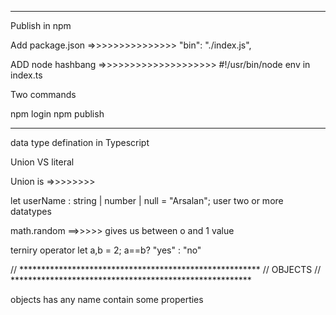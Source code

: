 *************************************************************
Publish in npm

Add package.json  =>>>>>>>>>>>>>>> "bin": "./index.js",

ADD node hashbang =>>>>>>>>>>>>>>>>>>>> #!/usr/bin/node env 
in index.ts


Two commands

npm login 
npm publish
*************************************************************



data type defination in Typescript

Union VS literal


Union is =>>>>>>>> 

let userName : string | number | null = "Arsalan";
user two or more datatypes

math.random ==>>>>> gives us between o and 1 value

terniry operator
let a,b = 2;
a==b? "yes" : "no"


// *******************************************************
// OBJECTS
// *******************************************************

objects has any name
contain some properties